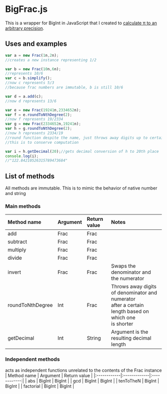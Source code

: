 # BigFrac.js
This is a wrapper for BigInt in JavaScript that I created to [calculate π to an arbitrary precision](https://github.com/martian17/big-pi).

## Uses and examples
```JavaScript
var a = new Frac(1n,2n);
//creates a new instance representing 1/2

var b = new Frac(10n,6n);
//represents 10/6
var c = b.simplify();
//now c represents 5/3
//because frac numbers are immutable, b is still 10/6

var d = a.add(c);
//now d represents 13/6

var e = new Frac(19241n,2334652n);
var f = e.roundToNthDegree(2);
//now f represents 19/2334
var g = new Frac(2334652n,19241n);
var h = g.roundToNthDegree(2);
//now h represents 2334/19
//round function despite the name, just throws away digits up to certain point
//this is to conserve computation

var i = h.getDecimal(20);//gets decimal conversion of h to 20th place
console.log(i);
//"122.84210526315789473684"
```

## List of methods

All methods are immutable. This is to mimic the behavior of native number and string

### Main methods
| Method name      | Argument     | Return value | Notes                                    |
|:-----------------|:-------------|:-------------|:-----------------------------------------|
| add              | Frac         | Frac         |                                          |
| subtract         | Frac         | Frac         |                                          |
| multiply         | Frac         | Frac         |                                          |
| divide           | Frac         | Frac         |                                          |
| invert           | Frac         | Frac         | Swaps the denominator and the numerator  |
| roundToNthDegree | Int          | Frac         | Throws away digits of denominator and numerator<br> after a certain length based on which one<br>is shorter |
| getDecimal       | Int          | String       | Argument is the resulting decimal length |
### Independent methods
acts as independent functions unrelated to the contents of the Frac instance
| Method name | Argument     | Return value |
|:------------|:-------------|:------------:|
| abs         | BigInt       | BigInt       |
| gcd         | BigInt       | BigInt       |
| tenToTheN   | BigInt       | BigInt       |
| factorial   | BigInt       | BigInt       |

